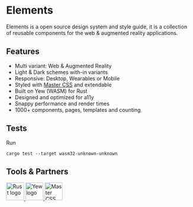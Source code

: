 # Elements

Elements is a open source design system and style guide, it is a collection of reusable components for the web & augmented reality applications.

## Features

- Multi variant: Web & Augmented Reality
- Light & Dark schemes with-in variants
- Responsive: Desktop, Wearables or Mobile
- Styled with [Master CSS](https://styles.master.co/) and extendable
- Built on Yew (WASM) for Rust
- Designed and optimized for a11y
- Snappy performance and render times
- 1000+ components, pages, templates and counting

## Tests

Run 

```cargo test --target wasm32-unknown-unknown```

## Tools & Partners

<a href='https://rust-lang.org/?partner=foretag' target='_blank'>
	<img
		alt='Rust logo'
		src='https://img.stackshare.io/service/1070/v7txhrjp9pdqrkdtxxp0.png' 
		height='48' />
</a>
<a href='https://yew.rs/?partner=foretag' target='_blank'>
	<img
		alt='Yew logo'
		src='https://img.stackshare.io/service/8182/default_422947150bda8cfbdbcd54a2d5a664cc45c3cdba.jpg' 
		height='48'
	/>
</a>
<a href='https://styles.master.co/?partner=foretag' target='_blank'>
	<img
		alt='Master CSS'
		src='https://img.stackshare.io/service/40622/default_72e5c614e3ee0663799271b19281ec45c7b2dd8a.jpg' 
		height='48'
	/>
</a>